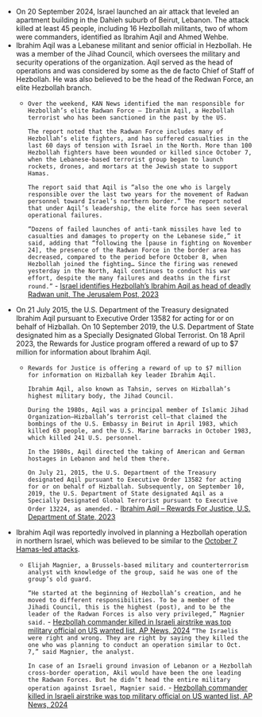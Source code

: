 - On 20 September 2024, Israel launched an air attack that leveled an apartment building in the Dahieh suburb of Beirut, Lebanon. The attack killed at least 45 people, including 16 Hezbollah militants, two of whom were commanders, identified as Ibrahim Aqil and Ahmed Wehbe.
- Ibrahim Aqil was a Lebanese militant and senior official in Hezbollah. He was a member of the Jihad Council, which oversees the military and security operations of the organization. Aqil served as the head of operations and was considered by some as the de facto Chief of Staff of Hezbollah. He was also believed to be the head of the Redwan Force, an elite Hezbollah branch.
	- `Over the weekend, KAN News identified the man responsible for Hezbollah’s elite Radwan Force – Ibrahim Aqil, a Hezbollah terrorist who has been sanctioned in the past by the US.`
	  
	  `The report noted that the Radwan Force includes many of Hezbollah’s elite fighters, and has suffered casualties in the last 60 days of tension with Israel in the North. More than 100 Hezbollah fighters have been wounded or killed since October 7, when the Lebanese-based terrorist group began to launch rockets, drones, and mortars at the Jewish state to support Hamas.`
	  
	  `The report said that Aqil is “also the one who is largely responsible over the last two years for the movement of Radwan personnel toward Israel’s northern border.” The report noted that under Aqil’s leadership, the elite force has seen several operational failures.`
	  
	  `“Dozens of failed launches of anti-tank missiles have led to casualties and damages to property on the Lebanese side,” it said, adding that “following the [pause in fighting on November 24], the presence of the Radwan Force in the border area has decreased, compared to the period before October 8, when Hezbollah joined the fighting… Since the firing was renewed yesterday in the North, Aqil continues to conduct his war effort, despite the many failures and deaths in the first round.”` - [Israel identifies Hezbollah’s Ibrahim Aqil as head of deadly Radwan unit, The Jerusalem Post, 2023](https://www.jpost.com/arab-israeli-conflict/article-776304)
- On 21 July 2015, the U.S. Department of the Treasury designated Ibrahim Aqil pursuant to Executive Order 13582 for acting for or on behalf of Hizballah. On 10 September 2019, the U.S. Department of State designated him as a Specially Designated Global Terrorist. On 18 April 2023, the Rewards for Justice program offered a reward of up to $7 million for information about Ibrahim Aqil.
	- `Rewards for Justice is offering a reward of up to $7 million for information on Hizballah key leader Ibrahim Aqil.`
	  
	  `Ibrahim Aqil, also known as Tahsin, serves on Hizballah’s highest military body, the Jihad Council.`
	  
	  `During the 1980s, Aqil was a principal member of Islamic Jihad Organization—Hizballah’s terrorist cell—that claimed the bombings of the U.S. Embassy in Beirut in April 1983, which killed 63 people, and the U.S. Marine barracks in October 1983, which killed 241 U.S. personnel.`
	  
	  `In the 1980s, Aqil directed the taking of American and German hostages in Lebanon and held them there.`
	  
	  `On July 21, 2015, the U.S. Department of the Treasury designated Aqil pursuant to Executive Order 13582 for acting for or on behalf of Hizballah. Subsequently, on September 10, 2019, the U.S. Department of State designated Aqil as a Specially Designated Global Terrorist pursuant to Executive Order 13224, as amended.` - [Ibrahim Aqil – Rewards For Justice, U.S. Department of State, 2023](https://rewardsforjustice.net/rewards/ibrahim-aqil/)
- Ibrahim Aqil was reportedly involved in planning a Hezbollah operation in northern Israel, which was believed to be similar to the [October 7 Hamas-led attacks](2023-%20Israel-Hamas%20War).
	- `Elijah Magnier, a Brussels-based military and counterterrorism analyst with knowledge of the group, said he was one of the group’s old guard.`
	  
	  `“He started at the beginning of Hezbollah’s creation, and he moved to different responsibilities. To be a member of the Jihadi Council, this is the highest (post), and to be the leader of the Radwan Forces is also very privileged,” Magnier said.` - [Hezbollah commander killed in Israeli airstrike was top military official on US wanted list, AP News, 2024](https://apnews.com/article/lebanon-hezbollah-israel-mideast-tensions-attack-8ec89de2b117b52e2c09b19155e35d13)
	  `“The Israelis were right and wrong. They are right by saying they killed the one who was planning to conduct an operation similar to Oct. 7,” said Magnier, the analyst.`
	  
	  `In case of an Israeli ground invasion of Lebanon or a Hezbollah cross-border operation, Akil would have been the one leading the Radwan Forces. But he didn’t head the entire military operation against Israel, Magnier said.` - [Hezbollah commander killed in Israeli airstrike was top military official on US wanted list, AP News, 2024](https://apnews.com/article/lebanon-hezbollah-israel-mideast-tensions-attack-8ec89de2b117b52e2c09b19155e35d13)